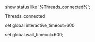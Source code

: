 show status like '%Threads_connected%';





Threads_connected





set global interactive_timeout=600

set global wait_timeout=600;





[MySQL 高可用性—keepalived+mysql双主]: https://blog.51cto.com/zpf666/1913822

